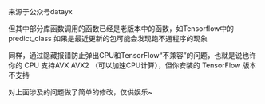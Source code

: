 来源于公众号datayx

但其中部分库函数调用的函数已经是老版本中的函数，如Tensorflow中的predict_class 如果是最近更新的包可能会发现跑不通程序的现象

同样，通过隐藏报错防止弹出CPU和TensorFlow“不兼容”的问题，也就是说也许你的 CPU 支持AVX AVX2 （可以加速CPU计算），但你安装的 TensorFlow 版本不支持

对上面涉及的问题做了简单的修改，仅供娱乐~
